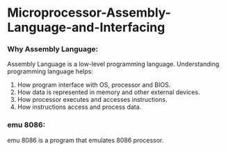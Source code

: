 # Microprocessor-Assembly-Language-and-Interfacing

### Why Assembly Language:
Assembly Language is a low-level programming language. Understanding programming language helps:

1. How program interface with OS, processor and BIOS.
2. How data is represented in memory and other external devices.
3. How processor executes and accesses instructions.
4. How instructions access and process data.

### emu 8086:

emu 8086 is a program that emulates 8086 processor. 
